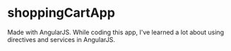 # shoppingCartApp
Made with AngularJS. While coding this app, I've learned a lot about using directives and services in AngularJS.
